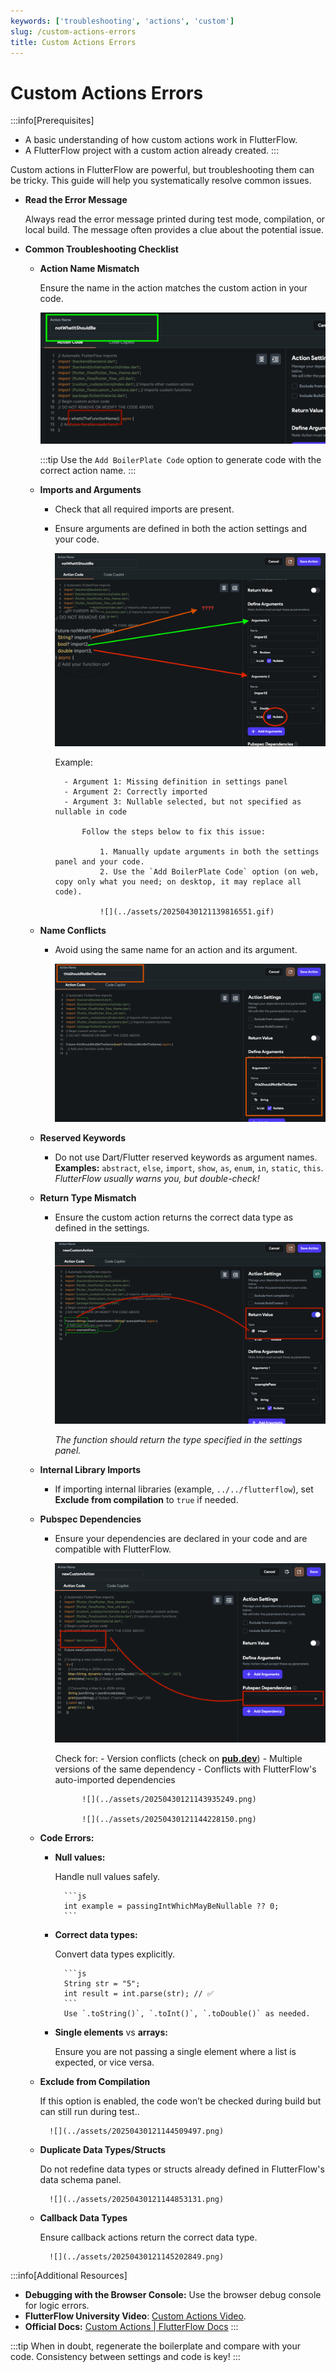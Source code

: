 ```yaml
---
keywords: ['troubleshooting', 'actions', 'custom']
slug: /custom-actions-errors
title: Custom Actions Errors
---
```

# Custom Actions Errors

:::info[Prerequisites]
- A basic understanding of how custom actions work in FlutterFlow.
- A FlutterFlow project with a custom action already created.
:::


Custom actions in FlutterFlow are powerful, but troubleshooting them can be tricky. This guide will help you systematically resolve common issues.


- **Read the Error Message**

    Always read the error message printed during test mode, compilation, or local build. The message often provides a clue about the potential issue.

- **Common Troubleshooting Checklist**

    - **Action Name Mismatch**

        Ensure the name in the action matches the custom action in your code.

        ![](../assets/20250430121138021235.png)

        :::tip
        Use the `Add BoilerPlate Code` option to generate code with the correct action name.
        :::

    - **Imports and Arguments**

        - Check that all required imports are present.
        - Ensure arguments are defined in both the action settings and your code.

            ![](../assets/20250430121138830209.png)

            Example:

                - Argument 1: Missing definition in settings panel
                - Argument 2: Correctly imported
                - Argument 3: Nullable selected, but not specified as nullable in code

                    Follow the steps below to fix this issue:

                        1. Manually update arguments in both the settings panel and your code.
                        2. Use the `Add BoilerPlate Code` option (on web, copy only what you need; on desktop, it may replace all code).

                        ![](../assets/20250430121139816551.gif)

    - **Name Conflicts**

        - Avoid using the same name for an action and its argument.

            ![](../assets/20250430121142594662.png)

    - **Reserved Keywords**

        - Do not use Dart/Flutter reserved keywords as argument names. **Examples:** `abstract`, `else`, `import`, `show`, `as`, `enum`, `in`, `static`, `this`.
        *FlutterFlow usually warns you, but double-check!*

    - **Return Type Mismatch**

        - Ensure the custom action returns the correct data type as defined in the settings.

            ![](../assets/20250430121143268592.png)

            *The function should return the type specified in the settings panel.*

    - **Internal Library Imports**

        - If importing internal libraries (example, `../../flutterflow`), set **Exclude from compilation** to `true` if needed.

    - **Pubspec Dependencies**

        - Ensure your dependencies are declared in your code and are compatible with FlutterFlow.

            ![](../assets/20250430121143614166.png)

            Check for:
                - Version conflicts (check on **[pub.dev](https://pub.dev)**)
                - Multiple versions of the same dependency
                - Conflicts with FlutterFlow's auto-imported dependencies

                    ![](../assets/20250430121143935249.png)

                    ![](../assets/20250430121144228150.png)

    - **Code Errors:**

        - **Null values:**
            
            Handle null values safely.

                ```js
                int example = passingIntWhichMayBeNullable ?? 0;
                ```
        - **Correct data types:**

            Convert data types explicitly.

                ```js
                String str = "5";
                int result = int.parse(str); // ✅
                ```
                Use `.toString()`, `.toInt()`, `.toDouble()` as needed.

        - **Single elements** vs **arrays:**
            
            Ensure you are not passing a single element where a list is expected, or vice versa.

    - **Exclude from Compilation**

        If this option is enabled, the code won’t be checked during build but can still run during test..

            ![](../assets/20250430121144509497.png)

    - **Duplicate Data Types/Structs**

        Do not redefine data types or structs already defined in FlutterFlow's data schema panel.

            ![](../assets/20250430121144853131.png)

    - **Callback Data Types**

        Ensure callback actions return the correct data type.

            ![](../assets/20250430121145202849.png)


:::info[Additional Resources]
- **Debugging with the Browser Console:** Use the browser debug console for logic errors.
- **FlutterFlow University Video**: [Custom Actions Video](https://www.youtube.com/watch?v=rKaD9eKuZkY).
- **Official Docs:** [Custom Actions | FlutterFlow Docs](/concepts/custom-code/custom-actions/)
:::

:::tip
When in doubt, regenerate the boilerplate and compare with your code. Consistency between settings and code is key!
:::